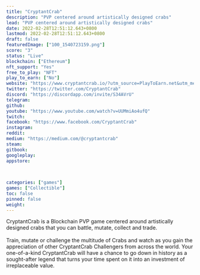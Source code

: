 ```yaml
---
title: "CryptantCrab"
description: "PVP centered around artistically designed crabs"
lead: "PVP centered around artistically designed crabs"
date: 2022-02-28T12:51:12.643+0800
lastmod: 2022-02-28T12:51:12.643+0800
draft: false
featuredImage: ["100_1540723159.png"]
score: "3"
status: "Live"
blockchain: ["Ethereum"]
nft_support: "Yes"
free_to_play: "NFT"
play_to_earn: ["No"]
website: "https://www.cryptantcrab.io/?utm_source=PlayToEarn.net&utm_medium=organic&utm_campaign=gamepage"
twitter: "https://twitter.com/CryptantCrab"
discord: "https://discordapp.com/invite/S34AVrU"
telegram: 
github: 
youtube: "https://www.youtube.com/watch?v=UUMmiAo4ufQ"
twitch: 
facebook: "https://www.facebook.com/CryptantCrab"
instagram: 
reddit: 
medium: "https://medium.com/@cryptantcrab"
steam: 
gitbook: 
googleplay: 
appstore: 

  
    
categories: ["games"]
games: ["Collectible"]
toc: false
pinned: false
weight: 
---
```

CryptantCrab is a Blockchain PVP game centered around artistically designed crabs that you can battle, mutate, collect and trade.<br> <br> Train, mutate or challenge the multitude of Crabs and watch as you gain the appreciation of other CryptantCrab Challengers from across the world. Your one-of-a-kind CryptantCrab will have a chance to go down in history as a sought-after legend that turns your time spent on it into an investment of irreplaceable value.